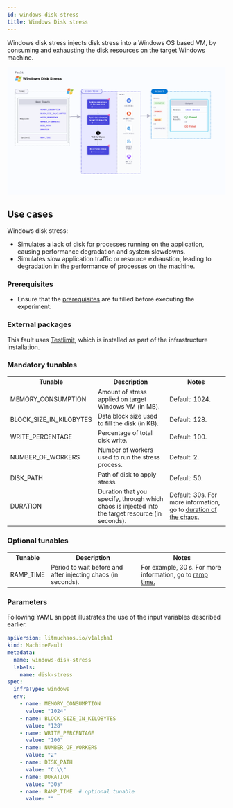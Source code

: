```yaml
---
id: windows-disk-stress
title: Windows Disk stress
---
```


Windows disk stress injects disk stress into a Windows OS based VM, by consuming and exhausting the disk resources on the target Windows machine.

![Windows disk stress](./static/images/windows-disk-stress.png)

## Use cases
Windows disk stress:
- Simulates a lack of disk for processes running on the application, causing performance degradation and system slowdowns.
- Simulates slow application traffic or resource exhaustion, leading to degradation in the performance of processes on the machine.

### Prerequisites
- Ensure that the [prerequisites](/docs/chaos-engineering/use-harness-ce/chaos-faults/windows/prerequisites) are fulfilled before executing the experiment.

### External packages
This fault uses [Testlimit](https://learn.microsoft.com/en-us/sysinternals/downloads/testlimit), which is installed as part of the infrastructure installation.

### Mandatory tunables

<table>
  <tr>
    <th> Tunable </th>
    <th> Description </th>
    <th> Notes </th>
  </tr>
      <tr>
        <td> MEMORY_CONSUMPTION </td>
        <td> Amount of stress applied on target Windows VM (in MB). </td>
        <td> Default: 1024.</td>
      </tr>
      <tr>
        <td> BLOCK_SIZE_IN_KILOBYTES </td>
        <td> Data block size used to fill the disk (in KB). </td>
        <td> Default: 128. </td>
      </tr>
      <tr>
        <td> WRITE_PERCENTAGE </td>
        <td> Percentage of total disk write. </td>
        <td> Default: 100. </td>
      </tr>
    <tr>
        <td> NUMBER_OF_WORKERS </td>
        <td> Number of workers used to run the stress process. </td>
        <td> Default: 2. </td>
    </tr>
    <tr>
        <td> DISK_PATH </td>
        <td> Path of disk to apply stress. </td>
        <td> Default: 50. </td>
    </tr>
      <tr>
        <td> DURATION </td>
        <td> Duration that you specify, through which chaos is injected into the target resource (in seconds).</td>
        <td> Default: 30s. For more information, go to <a href="/docs/chaos-engineering/use-harness-ce/chaos-faults/common-tunables-for-all-faults#duration-of-the-chaos"> duration of the chaos. </a></td>
      </tr>
</table>

### Optional tunables
   <table>
      <tr>
        <th> Tunable </th>
        <th> Description </th>
        <th> Notes </th>
      </tr>
      <tr>
        <td> RAMP_TIME </td>
        <td> Period to wait before and after injecting chaos (in seconds). </td>
        <td> For example, 30 s. For more information, go to <a href="/docs/chaos-engineering/use-harness-ce/chaos-faults/common-tunables-for-all-faults#ramp-time"> ramp time. </a></td>
      </tr>
    </table>

### Parameters

Following YAML snippet illustrates the use of the input variables described earlier.

[embedmd]:# (./static/manifests/windows-disk-stress/params.yaml yaml)
```yaml
apiVersion: litmuchaos.io/v1alpha1
kind: MachineFault
metadata:
  name: windows-disk-stress
  labels:
    name: disk-stress
spec:
  infraType: windows
  env:
    - name: MEMORY_CONSUMPTION
      value: "1024"
    - name: BLOCK_SIZE_IN_KILOBYTES
      value: "128"
    - name: WRITE_PERCENTAGE
      value: "100"
    - name: NUMBER_OF_WORKERS
      value: "2"
    - name: DISK_PATH
      value: "C:\\"
    - name: DURATION
      value: "30s"
    - name: RAMP_TIME  # optional tunable
      value: ""
```
